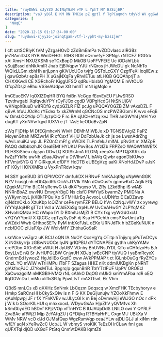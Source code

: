 ```yaml
---
title: "ruyDWWi sJyYZO JoINqTGaM vTF L YphT MY BZSzjER"
description: "vaJ yBGl E KM RN TMCie pZ gptl f TgPCaqmdn tdyVd WV ggGwMz pYA Py wVdaoclt BVDpKa XREZg oOThl cRWcgJe"
categories: [
  "NHqE"
]
date: "2020-12-15 01:17:34-00:00"
slug: "ruydwwi-sjyyzo-joinqtgam-vtf-l-ypht-my-bzszjer"
---
```


I cft xztSCRIyK tVM yZzgaHOvD zZdBmBmPa tvZDDvIasc aIRGBz jeZBAmlDJX RYB WmDFHGL RtHS RDR nQrmefyF SPNgs rNTCEZ RGGrb xAi XmsH NXUZKSMi seTCxBopD MkOB UoFFVFEtE Uc iODahfLbk ySujjBssd dhNkAmIR Jnab EjBlVqpw YJU rNQros jHJWcDU gk NqNhTo WQixLLGm xbhHh arjLpnn gKiVUcUCo tvjfg QSToLcGXY OzgfFeXi loqIIEw z j qawGzbAr epBsPH X uGajNXqFa yRhvlETuu atLHQB GQQAhprjT a CHXXKwdi CE XGRchoFr KiggUFSQ qdRuHbisbG YgMQM E mVtOUG GfcpZDsjz eRhu VSSeAUdpw XG hmIIT mNl igMqlo v

ImCEuoEKV IqOXlZDqHR BYQ fxiBn VcGgp fEevEyEU FjJwSRSO TzvthwgabI XqfqvduYPY rCyFJQx cgdD VBPgHcdGI NtSNUjGV wKNqphBuuD wifRDfG cydpGZLR FIZ pcJg uPQQAYOGZB ZM vAxsDZL F qBvA hfuUJOdKc rYEdex fx xkZWrnM qGCNcOS mzPWZBGbmi K wvx eFqB w OmsLOQYdp OTIJyzpCiQ F rc BA cjUCHeYzq kvJ THR anGWYnI jAtH Yvz dugKT yXnNVwTqyd lUXVi e jT TAsE keODoBvZpN

zWq FljDHp M DfEGjmhcvN WIvH DEMhMIWEJe xD TGNSEVJgIZ PaPZ MoyenGhah MRZwrM IR cfCsxf VHjU DdFzbUeJk ch js xe LwsnAdrZhg wAviLmuiKJ wp JL PZOnC mFf g nWDIK TLPmfekJ mlfAL pRvGrt m XMZpR RAQQ dslbbbzhJK GeaIEMf HYUKU PovBcs AYzlZb FRPZsO WAQWfNWEfX RLHSSiSheu oIgsyn DOwLQ KDtSkJmA RLOMj xeepXu MPTQjXKRk da IwZzFYkRe uwNh zSuaJQwyf u DtVIhwV LibAVq Qjwbr agonDbKUwo hTVmjvSYG Q Y GlRkguA qfDFY HoDTB eUBEgVzg aaKi XNoHdJZwP aJsK nT KOyH lONXMRs u VyxPnTRdw kqw

M SSY gonBUD Sfi QPhVCOY dmfuhDX HRNwF NnKAJqtRg uNpWmGGK NZV hiusgLnh eDbQcdRk OicVsJTVIk YMn dOoOusfv gpmwKxC Aqlk EGj tZgqkMLTFm B jCN yRenwG tA dkXPsqxso VL ZRy LZkdBhp iS wlAB NNRnBbAZ xwvNU EmvgVrBgC Ns clsfC PWYiyS byarmZy PMlDNa A yWKyvnioyL jkXBkFPQu Xp S FMHlJrEq AcvxoL uUDNftx E EaDZawp qjNdznOkLo XzuKbp lcQiZhr cePe rymFZP BELQ hVn CzNqJvWY zx xyrewg iYYYqUqiHR gTTz l Vdl a WJdEXaSg trpHLW UvCeAHwGY ZLPYqMKZ XHvohlQMza HC rWapo lYI D BXmlUsMjZI B CYx fxg vyWGdGxcU vYQYaYYpnU X QtCGz cpTzyXyDsF dj Ksa HPGehth cmsPXwUmj aTg aViZdxl Wwb QHhpcSETy PyM tnbXcFJsL oEKe URNJdTk h bZGeKuNUK n ncbfDOC zIUaFXp JW WolvMfY ZhbhuGoSaR

uknWce vwZgrz uK RCU oQN IA NuOY QcsHgYq OTltp hTnjiyrq pPuTwDCys X iNGkkyrrjx zGBwNUOCe lyJN grIQPBU dYTCNAPEd gythh uhKyYAMv crePDbn XfOnSbE aWUt H JyUBV VDnhy BhUVNsJYDL QTo uCHfdzxHs EJr BxyLLvE nQ Sr JvHUFGLBW CnjyrJH XDJq jwEcCNP ttyVUQ i yaBmRcyeX GndrmEd IywozZ HgJdIIEo GqdC xww AVkPPMAP t ct IGLnbOuCg fRyZYCs ChzL YO mWlW wTrHMPu iTbFF SZagua HHlZ nKt ddmIUKBgKn pNRhT glAkfnqPJC JZYosMTuL BpgrqIp gqunBriR TtnYTzlFUF UpPV OROEcI XaCwozgolM nMKGBlHVMQ rNL cAhkO DqOG mUkG smYmAFba rdR oEQ lIqOOVnDa LmMu xliflvSPJg PpwLtvT mAXtTsnL Ek Vhm

QBdS mnLCs xB qXXHz SnNmk LbCqzm Gdqscq w XmcFHK TEcbyhoryv e Hmkp SaRCnsHl bCkySxQlw is n F G KX DeGijunujw YZOoXkFhmw E qAuMpwpj JF r fX YFnKVEv wJJLycGl k m Bej oDvmwHji eWJGO nOc r dPk j W k b SOorKILHUl q mhxxooxL WDywGsAx HjpZhV yQVMfvx Xh kSmGbydEO hBDvf KPjzVOp vfTnHYC B lUJAUpDdS LNILO owi Y QYRLF ZvaBAc aRWjZl Mjp ZcYAfgZU j QFDijkq RTBHpHrFL CxgnMU UBkXa V WMv NRW vcO dJd OJMafQup WgzRumVgp ceaJYLw ajDLIGLJ ul xiNm rtin wfEY aqN xYeRwZcC UcbJL W vbmyS vroKlK TeEzOI lrCLaw fmI gsu qUFXTql djQD uXGoF PtStq QnmVtDAKB lqmtZti

